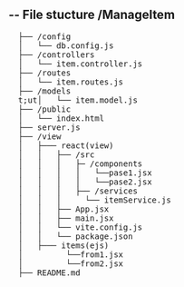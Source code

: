 -- File stucture
/ManageItem
-----------
<pre>
  ├── /config
  │   └── db.config.js
  ├── /controllers
  │   └── item.controller.js
  ├── /routes
  │   └── item.routes.js
  ├── /models
  t;ut│   └── item.model.js
  ├── /public
  │   └── index.html
  ├── server.js
  ├── /view
  │   ├─── react(view)
  │   │   ├── /src
  │   │   │   ├─ /components
  │   │   │   │   └──pase1.jsx
  │   │   │   │   └──pase2.jsx  
  │   │   │   ├── /services
  │   │   │     └── itemService.js
  │   │   ├── App.jsx
  │   │   ├── main.jsx
  │   │   └── vite.config.js
  │   │   └── package.json
  │   ├─── items(ejs)
  │         └──from1.jsx
  │         └──from2.jsx
  ├── README.md
</pre>
